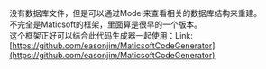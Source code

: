 没有数据库文件，但是可以通过Model来查看相关的数据库结构来重建。  
不完全是Maticsoft的框架，里面算是很早的一个版本。  
这个框架正好可以结合此代码生成器一起使用：Link:[https://github.com/easonjim/MaticsoftCodeGenerator](https://github.com/easonjim/MaticsoftCodeGenerator)
